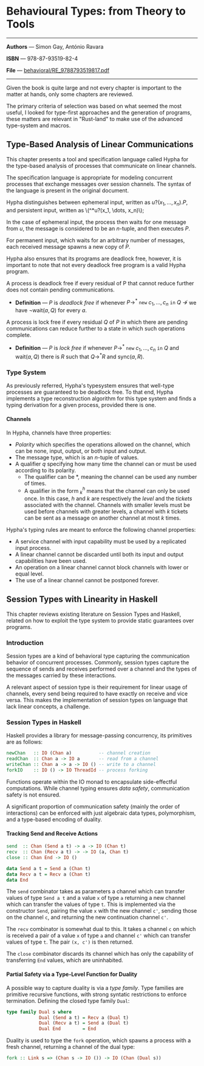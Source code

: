 # Behavioural Types: from Theory to Tools

---

**Authors** — Simon Gay, António Ravara

**ISBN** — 978-87-93519-82-4

**File** — [behavioral/RE_9788793519817.pdf](https://github.com/rustype/bibliography/blob/main/behavioral/RE_9788793519817.pdf)

---

Given the book is quite large and not every chapter is important to the matter at hands,
only some chapters are reviewed.

The primary criteria of selection was based on what seemed the most useful,
I looked for type-first approaches and the generation of programs,
these matters are relevant in "Rust-land" to make use of the advanced type-system and macros.

## Type-Based Analysis of Linear Communications

This chapter presents a tool and specification language called Hypha
for the type-based analysis of processes that communicate on linear channels.

The specification language is appropriate for modeling concurrent processes that exchange messages over session channels.
The syntax of the language is present in the original document.

Hypha distinguishes between ephemeral input, written as $u?(x_1, \dots, x_n).P$,
and persistent input, written as \\(^*u?(x_1, \dots, x_n)\\);

In the case of ephemeral input, the process then waits for one message from $u$,
the message is considered to be an $n$-tuple,
and then executes $P$.

For permanent input, which waits for an arbitrary number of messages,
each received message spawns a new copy of $P$.

Hypha also ensures that its programs are deadlock free, however, it is important to note that not every deadlock free program is a valid Hypha program.

A process is deadlock free if every residual of P that cannot reduce further does not contain pending communications.
- **Definition** — $P$ is *deadlock free* if whenever $P \to^*~\mathtt{new}~c_1,\dots,c_n~\mathtt{in}~Q~\nrightarrow$ we have $\neg \mathsf{wait}(a, Q)$ for every $a$.

A process is lock free if every residual $Q$ of $P$ in which there are pending communications can reduce further to a state in which such operations complete.
- **Definition** — $P$ is *lock free* if whenever $P \to^*~\mathtt{new}~c_1,\dots,c_n~\mathtt{in}~Q$ and $\mathsf{wait}(a,Q)$ there is $R$ such that $Q \to^*R$ and $\mathsf{sync}(a, R)$.

### Type System

As previously referred, Hypha's typesystem ensures that well-type processes are guaranteed to be deadlock free.
To that end, Hypha implements a type reconstruction algorithm for this type system and finds a typing derivation for a given process, provided there is one.

#### Channels

In Hypha, channels have three properties:
- *Polarity* which specifies the operations allowed on the channel, which can be none, input, output, or both input and output.
- The message type, which is an $n$-tuple of values.
- A qualifier $q$ specifying how many time the channel can or must be used according to its polarity.
    - The qualifier can be $*$, meaning the channel can be used any number of times.
    - A qualifier in the form $^h_k$ means that the channel can only be used once.
        In this case, $h$ and $k$ are respectively the *level* and the *tickets* associated with the channel.
        Channels with smaller levels must be used before channels with greater levels,
        a channel with $k$ tickets can be sent as a message on another channel at most $k$ times.

Hypha's typing rules are meant to enforce the following channel properties:

- A service channel with input capability must be used by a replicated input process.
- A linear channel cannot be discarded until both its input and output capabilities have been used.
- An operation on a linear channel cannot block channels with lower or equal level.
- The use of a linear channel cannot be postponed forever.

## Session Types with Linearity in Haskell

This chapter reviews existing literature on Session Types and Haskell,
related on how to exploit the type system to provide static guarantees over programs.

### Introduction

Session types are a kind of behavioral type capturing the communication behavior of concurrent processes.
Commonly, session types capture the sequence of sends and receives performed over a channel and the types of the messages carried by these interactions.

A relevant aspect of session type is their requirement for linear usage of channels,
every send being required to have exactly on receive and vice versa.
This makes the implementation of session types on language that lack linear concepts, a challenge.

### Session Types in Haskell

Haskell provides a library for message-passing concurrency, its primitives are as follows:

```haskell
newChan   :: IO (Chan a)          -- channel creation
readChan  :: Chan a -> IO a       -- read from a channel
writeChan :: Chan a -> a -> IO () -- write to a channel
forkIO    :: IO () -> IO ThreadId -- process forking
```

Functions operate within the IO monad to encapsulate side-effectful computations.
While channel typing ensures *data safety*, communication safety is not ensured.

A significant proportion of communication safety (mainly the order of
interactions) can be enforced with just algebraic data types, polymorphism,
and a type-based encoding of duality.

#### Tracking Send and Receive Actions

```haskell
send  :: Chan (Send a t) -> a -> IO (Chan t)
recv  :: Chan (Recv a t) -> -> IO (a, Chan t)
close :: Chan End -> IO ()

data Send a t = Send a (Chan t)
data Recv a t = Recv a (Chan t)
data End
```

The `send` combinator takes as parameters a channel which can transfer values of type `Send a t` and a value `x` of type `a` returning a new channel which can transfer the values of type `t`.
This is implemented via the constructor `Send`, pairing the value `x` with the new channel `c'`,
sending those on the channel `c`, and returning the new continuation channel `c'`.

The `recv` combinator is somewhat dual to this.
It takes a channel `c` on which is received a pair of a value `x` of type `a` and channel `c'` which can transfer values of type `t`.
The pair `(x, c')` is then returned.

The `close` combinator discards its channel which has only the capability of transferring `End` values, which are uninhabited.

#### Partial Safety via a Type-Level Function for Duality

A possible way to capture duality is via a *type family*.
Type families are primitive recursive functions, with strong syntatic restrictions to enforce termination.
Defining the closed type family `Dual`:

```haskell
type family Dual s where
            Dual (Send a t) = Recv a (Dual t)
            Dual (Recv a t) = Send a (Dual t)
            Dual End        = End
```

Duality is used to type the `fork` operation,
which spawns a process with a fresh channel, returning a channel of the dual type:

```haskell
fork :: Link s => (Chan s -> IO ()) -> IO (Chan (Dual s))
```